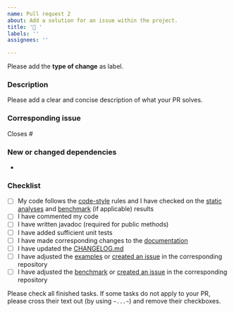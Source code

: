 ```yaml
---
name: Pull request 2
about: Add a solution for an issue within the project.
title: '🚧 '
labels: ''
assignees: ''

---
```


Please add the **type of change** as label.

### Description
Please add a clear and concise description of what your PR solves.

### Corresponding issue
Closes #

### New or changed dependencies
-

### Checklist
- [ ] My code follows the [code-style](https://github.com/GIScience/oshdb/blob/master/CONTRIBUTING.md) rules and I have checked on the [static analyses](https://jenkins.ohsome.org/job/oshdb/view/change-requests/) and [benchmark](https://reports.ohsome.org/oshdb-benchmarks/) (if applicable) results
- [ ] I have commented my code
- [ ] I have written javadoc (required for public methods)
- [ ] I have added sufficient unit tests
- [ ] I have made corresponding changes to the [documentation](https://github.com/GIScience/oshdb/tree/master/documentation)
- [ ] I have updated the [CHANGELOG.md](https://github.com/GIScience/oshdb/blob/master/CHANGELOG.md)
- [ ] I have adjusted the [examples](https://gitlab.gistools.geog.uni-heidelberg.de/giscience/big-data/ohsome/oshdb-examples) or [created an issue](https://gitlab.gistools.geog.uni-heidelberg.de/giscience/big-data/ohsome/oshdb-examples/-/issues/new) in the corresponding repository
- [ ] I have adjusted the [benchmark](https://reports.ohsome.org/oshdb-benchmarks/) or [created an issue](https://gitlab.gistools.geog.uni-heidelberg.de/giscience/big-data/ohsome/oshdb-benchmarks/-/issues/new) in the corresponding repository

Please check all finished tasks. If some tasks do not apply to your PR, please cross their text out (by using `~...~`) and remove their checkboxes.
